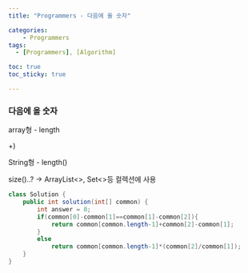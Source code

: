 ```yaml
---
title: "Programmers - 다음에 올 숫자"

categories:
    - Programmers
tags:
  - [Programmers], [Algorithm]

toc: true
toc_sticky: true

---
```


### 다음에 올 숫자
array형 - length

+)

String형 - length()

size()..? → ArrayList<>, Set<>등 컬렉션에 사용

```java
class Solution {
    public int solution(int[] common) {
        int answer = 0;
        if(common[0]-common[1]==common[1]-common[2]){
            return common[common.length-1]+common[2]-common[1];
        }
        else
            return common[common.length-1]*(common[2]/common[1]);
    }
}
```